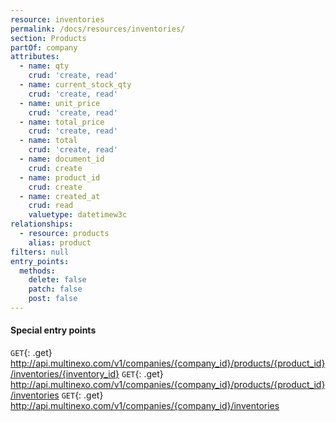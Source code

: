 ```yaml
---
resource: inventories
permalink: /docs/resources/inventories/
section: Products
partOf: company
attributes:
  - name: qty
    crud: 'create, read'
  - name: current_stock_qty
    crud: 'create, read'
  - name: unit_price
    crud: 'create, read'
  - name: total_price
    crud: 'create, read'
  - name: total
    crud: 'create, read'
  - name: document_id
    crud: create
  - name: product_id
    crud: create
  - name: created_at
    crud: read
    valuetype: datetimew3c
relationships:
  - resource: products
    alias: product
filters: null
entry_points:
  methods:
    delete: false
    patch: false
    post: false
---
```


#### Special entry points

`GET`{: .get} http://api.multinexo.com/v1/companies/{company_id}/products/{product_id}/inventories/{inventory_id}
`GET`{: .get} http://api.multinexo.com/v1/companies/{company_id}/products/{product_id}/inventories
`GET`{: .get} http://api.multinexo.com/v1/companies/{company_id}/inventories
